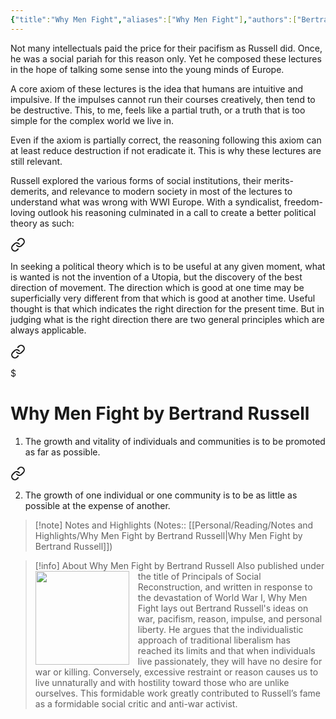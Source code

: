 ```yaml
---
{"title":"Why Men Fight","aliases":["Why Men Fight"],"authors":["Bertrand Russell"],"publisher":"Routledge","publish":"2009-09-10","pages":191,"isbn10":"1135191824","isbn13":"9781135191825","rating":"4.5","reviewed":true,"cover":"https://books.google.com/books/publisher/content/images/frontcover/yq2MAgAAQBAJ?fife=w600-h900&source=gbs_api","read_count":"1","tags":["book","Philosophy","sociology","politics"],"log":[{"status":"Read","timestamp":"2023-12-28T12:15:59+06:00"},{"status":"In Progress","timestamp":"2023-12-23T15:30:56+06:00"},{"status":"To Read","timestamp":"2023-12-23T15:30:36+06:00"}],"created":"2023-12-23T15:30:36+06:00","updated":"2023-12-28T12:36:13+06:00","status":"Read","dg-publish":true,"dg-note-icon":2,"dg-path":"Reading/Books/Read/Why Men Fight by Bertrand Russell.md","permalink":"/reading/books/read/why-men-fight-by-bertrand-russell/","dgPassFrontmatter":true,"noteIcon":2}
---
```


Not many intellectuals paid the price for their pacifism as Russell did. Once, he was a social pariah for this reason only. Yet he composed these lectures in the hope of talking some sense into the young minds of Europe.

A core axiom of these lectures is the idea that humans are intuitive and impulsive. If the impulses cannot run their courses creatively, then tend to be destructive. This, to me, feels like a partial truth, or a truth that is too simple for the complex world we live in.

Even if the axiom is partially correct, the reasoning following this axiom can at least reduce destruction if not eradicate it. This is why these lectures are still relevant.

Russell explored the various forms of social institutions, their merits-demerits, and relevance to modern society in most of the lectures to understand what was wrong with WWI Europe. With a syndicalist, freedom-loving outlook his reasoning culminated in a call to create a better political theory as such:


<div class="transclusion internal-embed is-loaded"><a class="markdown-embed-link" href="/reading/notes-and-highlights/why-men-fight-by-bertrand-russell/#7f48dd" aria-label="Open link"><svg xmlns="http://www.w3.org/2000/svg" width="24" height="24" viewBox="0 0 24 24" fill="none" stroke="currentColor" stroke-width="2" stroke-linecap="round" stroke-linejoin="round" class="svg-icon lucide-link"><path d="M10 13a5 5 0 0 0 7.54.54l3-3a5 5 0 0 0-7.07-7.07l-1.72 1.71"></path><path d="M14 11a5 5 0 0 0-7.54-.54l-3 3a5 5 0 0 0 7.07 7.07l1.71-1.71"></path></svg></a><div class="markdown-embed">



In seeking a political theory which is to be useful at any given moment, what is wanted is not the invention of a Utopia, but the discovery of the best direction of movement. The direction which is good at one time may be superficially very different from that which is good at another time. Useful thought is that which indicates the right direction for the present time. But in judging what is the right direction there are two general principles which are always applicable. 

</div></div>


<div class="transclusion internal-embed is-loaded"><a class="markdown-embed-link" href="/reading/notes-and-highlights/why-men-fight-by-bertrand-russell/#7dd3bd" aria-label="Open link"><svg xmlns="http://www.w3.org/2000/svg" width="24" height="24" viewBox="0 0 24 24" fill="none" stroke="currentColor" stroke-width="2" stroke-linecap="round" stroke-linejoin="round" class="svg-icon lucide-link"><path d="M10 13a5 5 0 0 0 7.54.54l3-3a5 5 0 0 0-7.07-7.07l-1.72 1.71"></path><path d="M14 11a5 5 0 0 0-7.54-.54l-3 3a5 5 0 0 0 7.07 7.07l1.71-1.71"></path></svg></a><div class="markdown-embed">

$<div class="markdown-embed-title">

# Why Men Fight by Bertrand Russell

</div>


1. The growth and vitality of individuals and communities is to be promoted as far as possible. 

</div></div>


<div class="transclusion internal-embed is-loaded"><a class="markdown-embed-link" href="/reading/notes-and-highlights/why-men-fight-by-bertrand-russell/#e8c4b2" aria-label="Open link"><svg xmlns="http://www.w3.org/2000/svg" width="24" height="24" viewBox="0 0 24 24" fill="none" stroke="currentColor" stroke-width="2" stroke-linecap="round" stroke-linejoin="round" class="svg-icon lucide-link"><path d="M10 13a5 5 0 0 0 7.54.54l3-3a5 5 0 0 0-7.07-7.07l-1.72 1.71"></path><path d="M14 11a5 5 0 0 0-7.54-.54l-3 3a5 5 0 0 0 7.07 7.07l1.71-1.71"></path></svg></a><div class="markdown-embed">



2. The growth of one individual or one community is to be as little as possible at the expense of another. 

</div></div>



> [!note] Notes and Highlights
> (Notes:: [[Personal/Reading/Notes and Highlights/Why Men Fight by Bertrand Russell\|Why Men Fight by Bertrand Russell]])

> [!info] About Why Men Fight by Bertrand Russell
> <img src="https://books.google.com/books/publisher/content/images/frontcover/yq2MAgAAQBAJ?fife=w600-h900&source=gbs_api" style="float: left; width: 150px; height: auto; margin-right: 1em;" /> Also published under the title of Principals of Social Reconstruction, and written in response to the devastation of World War I, Why Men Fight lays out Bertrand Russell's ideas on war, pacifism, reason, impulse, and personal liberty. He argues that the individualistic approach of traditional liberalism has reached its limits and that when individuals live passionately, they will have no desire for war or killing. Conversely, excessive restraint or reason causes us to live unnaturally and with hostility toward those who are unlike ourselves. This formidable work greatly contributed to Russell’s fame as a formidable social critic and anti-war activist.